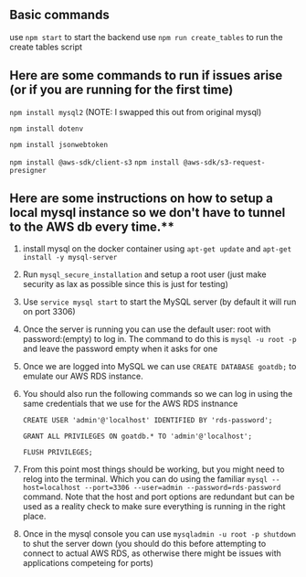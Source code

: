 ## Basic commands
use ```npm start``` to start the backend
use ```npm run create_tables``` to run the create tables script


## Here are some commands to run if issues arise (or if you are running for the first time)

```npm install mysql2``` (NOTE: I swapped this out from original mysql)

```npm install dotenv```

```npm install jsonwebtoken```

```npm install @aws-sdk/client-s3```
```npm install @aws-sdk/s3-request-presigner```




## Here are some instructions on how to setup a local mysql instance so we don't have to tunnel to the AWS db every time.**


1. install mysql on the docker container using ```apt-get update``` and ```apt-get install -y mysql-server```
2. Run ```mysql_secure_installation``` and setup a root user (just make security as lax as possible since this is just for testing)
3. Use ```service mysql start``` to start the MySQL server (by default it will run on port 3306)

4. Once the server is running you can use the default user: root with password:(empty) to log in. The command to do this is ```mysql -u root -p``` and leave the password empty when it asks for one
5. Once we are logged into MySQL we can use ```CREATE DATABASE goatdb;``` to emulate our AWS RDS instance.
6. You should also run the following commands so we can log in using the same credentials that we use for the AWS RDS instnance
   
    ```CREATE USER 'admin'@'localhost' IDENTIFIED BY 'rds-password';```
   
    ```GRANT ALL PRIVILEGES ON goatdb.* TO 'admin'@'localhost';```
   
     ```FLUSH PRIVILEGES;```

7. From this point most things should be working, but you might need to relog into the terminal. Which you can do using the familiar ```mysql --host=localhost --port=3306 --user=admin --password=rds-password``` command. Note that the host and port options are redundant but can be used as a reality check to make sure everything is running in the right place.
8. Once in the mysql console you can use ```mysqladmin -u root -p shutdown``` to shut the server down (you should do this before attempting to connect to actual AWS RDS, as otherwise there might be issues with applications competeing for ports)

